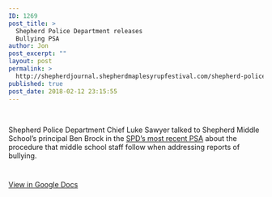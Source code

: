 ```yaml
---
ID: 1269
post_title: >
  Shepherd Police Department releases
  Bullying PSA
author: Jon
post_excerpt: ""
layout: post
permalink: >
  http://shepherdjournal.shepherdmaplesyrupfestival.com/shepherd-police-department-relases-bullying-psa
published: true
post_date: 2018-02-12 23:15:55
---
```

&nbsp;

Shepherd Police Department Chief Luke Sawyer talked to Shepherd Middle School’s principal Ben Brock in the <a href="https://youtu.be/Gi9yI7zNGPk">SPD’s most recent PSA</a> about the procedure that middle school staff follow when addressing reports of bullying.

#

<a href="https://docs.google.com/document/d/1fniu9eJXwZHMsbTHZmhaSJcwrZUJTnzOz63oSl4goNY/edit?usp=sharing">View in Google Docs</a>